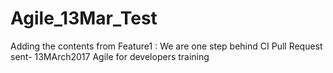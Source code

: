# Agile_13Mar_Test

Adding the contents from Feature1 : We are one step behind CI
Pull Request sent- 13MArch2017 Agile for developers training
